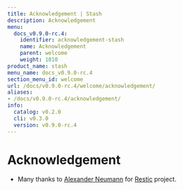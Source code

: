 ```yaml
---
title: Acknowledgement | Stash
description: Acknowledgement
menu:
  docs_v0.9.0-rc.4:
    identifier: acknowledgement-stash
    name: Acknowledgement
    parent: welcome
    weight: 1010
product_name: stash
menu_name: docs_v0.9.0-rc.4
section_menu_id: welcome
url: /docs/v0.9.0-rc.4/welcome/acknowledgement/
aliases:
- /docs/v0.9.0-rc.4/acknowledgement/
info:
  catalog: v0.2.0
  cli: v0.3.0
  version: v0.9.0-rc.4
---
```


# Acknowledgement
 - Many thanks to [Alexander Neumann](https://github.com/fd0) for [Restic](https://restic.net) project.

